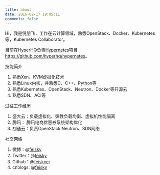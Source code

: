```yaml
---
title: about
date: 2016-02-17 19:05:11
comments: false
---
```


Hi，我是倪朋飞，工作在云计算领域，熟悉OpenStack、Docker、Kubernetes等，Kubernetes Collaborator。

目前在HyperHQ负责[Hypernetes](https://github.com/hyperhq/hypernetes)项目<https://github.com/hyperhq/hypernetes>。

技能简介

1. 熟悉Xen、KVM虚拟化技术
2. 熟悉Linux内核，并熟悉C、C++、Python等
3. 熟悉Kubernetes、OpenStack、Neutron、Docker等开源云
4. 熟悉SDN、ACI等

过往工作经历

1. 盛大云：负载虚拟化、弹性负载均衡、虚拟机性能隔离
2. 腾讯：  腾讯电商优惠券系统架构优化
3. 刻通云：负责OpenStack Neutron、SDN网络

社交网络

1. 微博：@[feisky](https://weibo.com/371069890)
2. Twitter：@[feisky](https://twitter.com/feisky)
3. Github：@[feiskyer](https://github.com/feiskyer)
4. cnblogs: @[feisky](http://www.cnblogs.com/feisky/)

